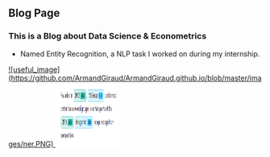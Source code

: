 ## Blog Page

### This is a Blog about Data Science & Econometrics

- Named Entity Recognition, a NLP task I worked on during my internship.

<a href = "ner">
![useful_image](https://github.com/ArmandGiraud/ArmandGiraud.github.io/blob/master/images/ner.PNG)
<a/>

<img src="/images/ner.PNG" alt="HTML5 Icon" style="width:128px;height:128px;">
